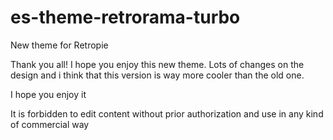 # es-theme-retrorama-turbo
New theme for Retropie


Thank you all! I hope you enjoy this new theme. Lots of changes on the design and i think that this version is way more cooler than the old one.

I hope you enjoy it

It is forbidden to edit content without prior authorization and use in any kind of commercial way
